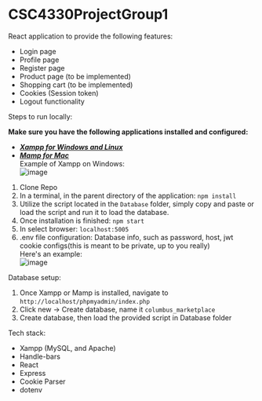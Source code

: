 # CSC4330ProjectGroup1

React application to provide the following features:
- Login page
- Profile page
- Register page
- Product page (to be implemented)
- Shopping cart (to be implemented)
- Cookies (Session token)
- Logout functionality

Steps to run locally: 

**Make sure you have the following applications installed and configured:**
- [***Xampp for Windows and Linux***](https://www.apachefriends.org/download.html)
- [***Mamp for Mac***](https://www.mamp.info/en/downloads/) \
Example of Xampp on Windows: \
![image](https://user-images.githubusercontent.com/48796307/161466548-f88cf614-1cd7-4f29-9424-8fce031faf5e.png) 

1. Clone Repo
2. In a terminal, in the parent directory of the application: ``npm install``
3. Utilize the script located in the ``Database`` folder, simply copy and paste or load the script and run it to load the database.
4. Once installation is finished: ``npm start``
5. In select browser: ``localhost:5005``
6. .env file configuration: Database info, such as password, host, jwt cookie configs(this is meant to be private, up to you really) \
Here's an example: \
![image](https://user-images.githubusercontent.com/48796307/161466329-9d5b3825-1f78-4984-8305-f2c84b0f90b5.png)


Database setup: 
1. Once Xampp or Mamp is installed, navigate to ``http://localhost/phpmyadmin/index.php``
2. Click new -> Create database, name it ``columbus_marketplace``
3. Create database, then load the provided script in Database folder

Tech stack:
- Xampp (MySQL, and Apache)
- Handle-bars
- React
- Express
- Cookie Parser
- dotenv
